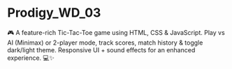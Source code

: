 # Prodigy_WD_03
🎮 A feature-rich Tic-Tac-Toe game using HTML, CSS &amp; JavaScript. Play vs AI (Minimax) or 2-player mode, track scores, match history &amp; toggle dark/light theme. Responsive UI + sound effects for an enhanced experience. 💻✨

